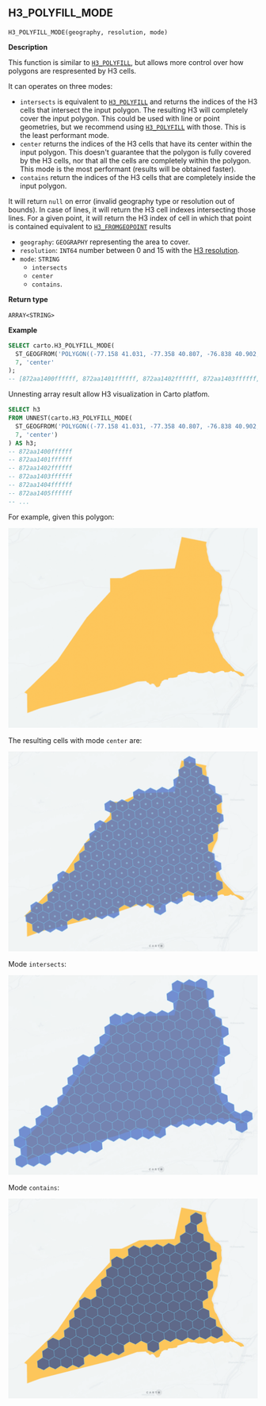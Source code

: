 ## H3_POLYFILL_MODE

```sql:signature
H3_POLYFILL_MODE(geography, resolution, mode)
```

**Description**

This function is similar to [`H3_POLYFILL`](h3#h3_polyfill), but allows more control over how polygons are respresented by H3 cells.

It can operates on three modes:

* `intersects` is equivalent to [`H3_POLYFILL`](h3#h3_polyfill) and returns the indices of the H3 cells that intersect the input polygon. The resulting H3 will completely cover the input polygon. This could be used with line or point geometries, but we recommend using [`H3_POLYFILL`](h3#h3_polyfill) with those. This is the least performant mode.
* `center` returns the indices of the H3 cells that have its center within the input polygon. This doesn't guarantee that the polygon is fully covered by the H3 cells, nor that all the cells are completely within the polygon. This mode is the most performant (results will be obtained faster).
* `contains` return the indices of the H3 cells that are completely inside the input polygon.

It will return `null` on error (invalid geography type or resolution out of bounds). In case of lines, it will return the H3 cell indexes intersecting those lines. For a given point, it will return the H3 index of cell in which that point is contained equivalent to [`H3_FROMGEOPOINT`](h3#h3_fromgeopoint) results

* `geography`: `GEOGRAPHY` representing the area to cover.
* `resolution`: `INT64` number between 0 and 15 with the [H3 resolution](https://h3geo.org/docs/core-library/restable).
* `mode`: `STRING`
    * `intersects`
    * `center`
    * `contains`.

**Return type**

`ARRAY<STRING>`

**Example**

```sql
SELECT carto.H3_POLYFILL_MODE(
  ST_GEOGFROM('POLYGON((-77.158 41.031, -77.358 40.807, -76.838 40.902, -76.913 41.142, -77.158 41.031))'),
  7, 'center'
);
-- [872aa1400ffffff, 872aa1401ffffff, 872aa1402ffffff, 872aa1403ffffff, ...]
```

Unnesting array result allow H3 visualization in Carto platfom.

```sql
SELECT h3
FROM UNNEST(carto.H3_POLYFILL_MODE(
  ST_GEOGFROM('POLYGON((-77.158 41.031, -77.358 40.807, -76.838 40.902, -76.913 41.142, -77.158 41.031))'),
  7, 'center')
) AS h3;
-- 872aa1400ffffff
-- 872aa1401ffffff
-- 872aa1402ffffff
-- 872aa1403ffffff
-- 872aa1404ffffff
-- 872aa1405ffffff
-- ...
```

For example, given this polygon:

![polygon](./images/H3_POLYFILL_MODE_01_polygon.png)

The resulting cells with mode `center` are:

![polygon](./images/H3_POLYFILL_MODE_02_center.png)

Mode `intersects`:

![polygon](./images/H3_POLYFILL_MODE_03_intersects.png)

Mode `contains`:

![polygon](./images/H3_POLYFILL_MODE_04_contains.png)
